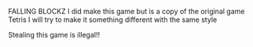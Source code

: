 FALLING BLOCKZ
I did make this game but is a copy of the original game Tetris
I will try to make it something different with the same style

Stealing this game is illegal!!
